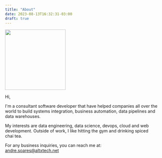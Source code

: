 ```yaml
---
title: "About"
date: 2023-08-13T16:32:31-03:00
draft: true
---
```

<img src="{{ $image.RelPermalink }}" width="200">

Hi,  

I'm a consultant software developer that have helped companies all over the world to build systems integration, business automation, data pipelines and data warehouses.  

My interests are data engineering, data science, devops, cloud and web development.
Outside of work, I like hitting the gym and drinking spiced chai tea.  

For any business inquiries, you can reach me at:  
andre.soares@altxtech.net
